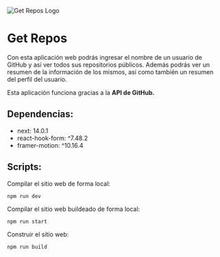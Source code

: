 ![Get Repos Logo](https://i.imgur.com/ycVs8RQ.png)

# Get Repos

Con esta aplicación web podrás ingresar el nombre de un usuario de GitHub y así ver todos sus repositorios públicos. Además podrás ver un resumen de la información de los mismos, así como también un resumen del perfil del usuario.

Esta aplicación funciona gracias a la **API de GitHub.**

## Dependencias:

- next: 14.0.1
- react-hook-form: ^7.48.2
- framer-motion: ^10.16.4

## Scripts:

Compilar el sitio web de forma local:

```
npm run dev
```

Compilar el sitio web buildeado de forma local:

```
npm run start
```

Construir el sitio web:

```
npm run build
```
